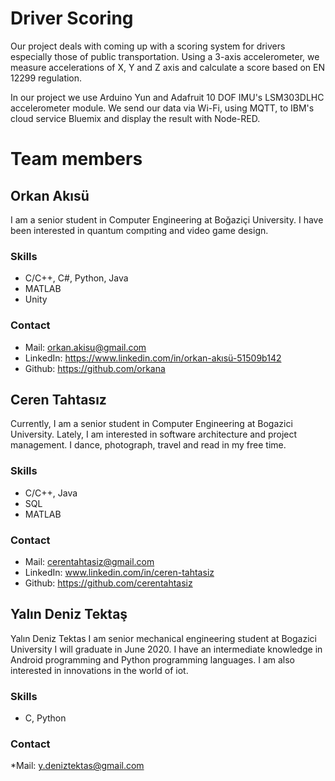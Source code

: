 # Driver Scoring

Our project deals with coming up with a scoring system for drivers especially those of public transportation. Using a 3-axis accelerometer, we measure accelerations of X, Y and Z axis and calculate a score based on EN 12299 regulation.

In our project we use Arduino Yun and Adafruit 10 DOF IMU's LSM303DLHC accelerometer module. We send our data via Wi-Fi, using MQTT, to IBM's cloud service Bluemix and display the result with Node-RED.

# Team members
## Orkan Akısü
I am a senior student in Computer Engineering at Boğaziçi University. I have been interested in quantum compıting and video game design.

### Skills
* C/C++, C#, Python, Java
* MATLAB
* Unity


### Contact 
* Mail: orkan.akisu@gmail.com
* LinkedIn: https://www.linkedin.com/in/orkan-akısü-51509b142
* Github: https://github.com/orkana

## Ceren Tahtasız
Currently, I am a senior student in Computer Engineering at Bogazici University. Lately, I am interested in software architecture and project management. I dance, photograph, travel and read in my free time.

### Skills
* C/C++, Java
* SQL
* MATLAB

### Contact 
* Mail: cerentahtasiz@gmail.com
* LinkedIn: www.linkedin.com/in/ceren-tahtasiz
* Github: https://github.com/cerentahtasiz

## Yalın Deniz Tektaş
Yalın Deniz Tektas
I am senior mechanical engineering student at Bogazici University I will graduate in June 2020. I have an intermediate knowledge in Android programming and Python programming languages. I am also interested in innovations in the world of iot.
### Skills
* C, Python


### Contact 
*Mail: y.deniztektas@gmail.com

